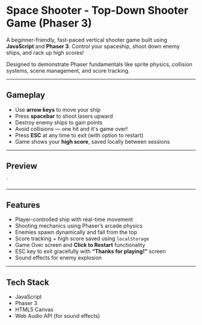 # Space Shooter - Top-Down Shooter Game (Phaser 3)

A beginner-friendly, fast-paced vertical shooter game built using **JavaScript** and **Phaser 3**. Control your spaceship, shoot down enemy ships, and rack up high scores!

Designed to demonstrate Phaser fundamentals like sprite physics, collision systems, scene management, and score tracking.

---

## Gameplay

- Use **arrow keys** to move your ship
- Press **spacebar** to shoot lasers upward
- Destroy enemy ships to gain points
- Avoid collisions — one hit and it's game over!
- Press **ESC** at any time to exit (with option to restart)
- Game shows your **high score**, saved locally between sessions

---

## Preview
`

---

## Features

- Player-controlled ship with real-time movement
- Shooting mechanics using Phaser’s arcade physics
- Enemies spawn dynamically and fall from the top
- Score tracking + high score saved using `localStorage`
- Game Over screen and **Click to Restart** functionality
- ESC key to exit gracefully with **“Thanks for playing!”** screen
- Sound effects for enemy explosion

---

## Tech Stack

- JavaScript
- Phaser 3
- HTML5 Canvas
- Web Audio API (for sound effects)
